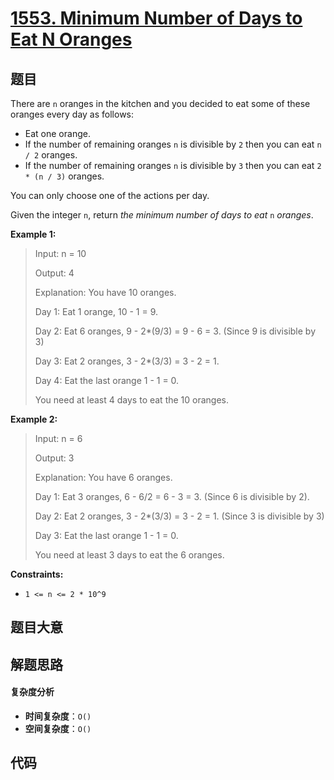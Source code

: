 # [1553. Minimum Number of Days to Eat N Oranges](https://leetcode.com/problems/minimum-number-of-days-to-eat-n-oranges/)

## 题目

There are `n` oranges in the kitchen and you decided to eat some of these
oranges every day as follows:

- Eat one orange.
- If the number of remaining oranges `n` is divisible by `2` then you can eat `n / 2` oranges.
- If the number of remaining oranges `n` is divisible by `3` then you can eat `2 * (n / 3)` oranges.

You can only choose one of the actions per day.

Given the integer `n`, return _the minimum number of days to eat_ `n`
_oranges_.

**Example 1:**

> Input: n = 10
>
> Output: 4
>
> Explanation: You have 10 oranges.
>
> Day 1: Eat 1 orange, 10 - 1 = 9.
>
> Day 2: Eat 6 oranges, 9 - 2\*(9/3) = 9 - 6 = 3. (Since 9 is divisible by 3)
>
> Day 3: Eat 2 oranges, 3 - 2\*(3/3) = 3 - 2 = 1.
>
> Day 4: Eat the last orange 1 - 1 = 0.
>
> You need at least 4 days to eat the 10 oranges.

**Example 2:**

> Input: n = 6
>
> Output: 3
>
> Explanation: You have 6 oranges.
>
> Day 1: Eat 3 oranges, 6 - 6/2 = 6 - 3 = 3. (Since 6 is divisible by 2).
>
> Day 2: Eat 2 oranges, 3 - 2\*(3/3) = 3 - 2 = 1. (Since 3 is divisible by 3)
>
> Day 3: Eat the last orange 1 - 1 = 0.
>
> You need at least 3 days to eat the 6 oranges.

**Constraints:**

- `1 <= n <= 2 * 10^9`

## 题目大意

## 解题思路

#### 复杂度分析

- **时间复杂度**：`O()`
- **空间复杂度**：`O()`

## 代码

```javascript

```

